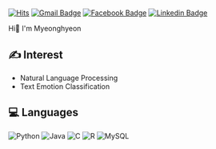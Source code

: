## <h1 align="center">

[![Hits](https://hits.seeyoufarm.com/api/count/incr/badge.svg?url=https%3A%2F%2Fgithub.com%2FRYU-BB&count_bg=%2379C83D&title_bg=%23555555&icon=&icon_color=%23E7E7E7&title=hits&edge_flat=false)](https://hits.seeyoufarm.com) [![Gmail Badge](https://img.shields.io/badge/Gmail-d14836?style=flat-square&logo=Gmail&logoColor=white&link=mailto:tmxkdd5790@gmail.com)](mailto:tmxkdd5790@gmail.com) [![Facebook Badge](https://img.shields.io/badge/facebook-1877f2?style=flat-square&logo=facebook&logoColor=white&link=https://www.facebook.com/tmxkdd5790)](https://www.facebook.com/tmxkdd5790) [![Linkedin Badge](https://img.shields.io/badge/-LinkedIn-blue?style=flat-square&logo=Linkedin&logoColor=white&link=https://www.linkedin.com/in/myeonghyeon-ryu-969709212/)](https://www.linkedin.com/in/myeonghyeon-ryu-969709212/)

Hi👋  I'm Myeonghyeon </h1>


## ✍ Interest
- Natural Language Processing
- Text Emotion Classification

## 💻 Languages
![Python](https://img.shields.io/badge/Python-3776AB?style=flat-square&logo=Python&logoColor=white) ![Java](https://img.shields.io/badge/Java-007396?style=flat-square&logo=Java&logoColor=white) ![C](https://img.shields.io/badge/C-A8B9CC?style=flat-square&logo=C&logoColor=white) ![R](https://img.shields.io/badge/R-276DC3?style=flat-square&logo=R&logoColor=white) ![MySQL](https://img.shields.io/badge/MySQL-4479A1?style=flat-square&logo=MySQL&logoColor=white)
